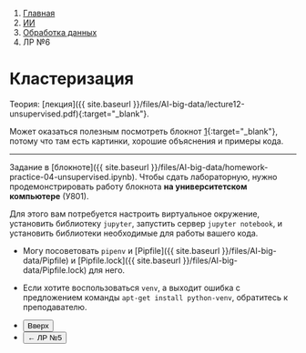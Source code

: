 <ol class="breadcrumb">
  <li class="breadcrumb-item"><a href="{{ site.baseurl }}">Главная</a></li>
  <li class="breadcrumb-item"><a href="{{ site.baseurl }}/artificial-intelligence/index.html">ИИ</a></li>
  <li class="breadcrumb-item"><a href="{{ site.baseurl }}/artificial-intelligence/big-data/index.html">Обработка данных</a></li>
  <li class="breadcrumb-item active">ЛР №6</li>
</ol>

# Кластеризация

Теория: [лекция]({{ site.baseurl }}/files/AI-big-data/lecture12-unsupervised.pdf){:target="_blank"}.

Может оказаться полезным посмотреть блокнот [1](https://github.com/esokolov/ml-course-hse/blob/master/2016-fall/seminars/sem13-pca.ipynb){:target="_blank"}, потому что там есть картинки, хорошие объяснения и примеры кода.

___

Задание в [блокноте]({{ site.baseurl }}/files/AI-big-data/homework-practice-04-unsupervised.ipynb).
Чтобы сдать лабораторную, нужно продемонстрировать работу блокнота **на университетском компьютере** (У801).

Для этого вам потребуется настроить виртуальное окружение, установить библиотеку `jupyter`, запустить сервер `jupyter notebook`, и установить библиотеки необходимые для работы вашего кода.

* Могу посоветовать `pipenv` и [Pipfile]({{ site.baseurl }}/files/AI-big-data/Pipfile) и [Pipfile.lock]({{ site.baseurl }}/files/AI-big-data/Pipfile.lock) для него.

* Если хотите воспользоваться `venv`, а выходит ошибка с предложением команды `apt-get install python-venv`, обратитесь к преподавателю.

<div class="row">
  <div class="col-lg-12">
    <ul class="list-unstyled">
      <li class="float-end">
        <button type="button" class="btn btn-outline-primary" onclick="window.location.href='#кластеризация';">Вверх</button>
      </li>
      <li>
        <button type="button" class="btn btn-primary" onclick="window.location.href='{{ site.baseurl }}/artificial-intelligence/big-data/labs/lab5.html';">← ЛР №5</button>
      </li>
    </ul>
  </div>
</div>